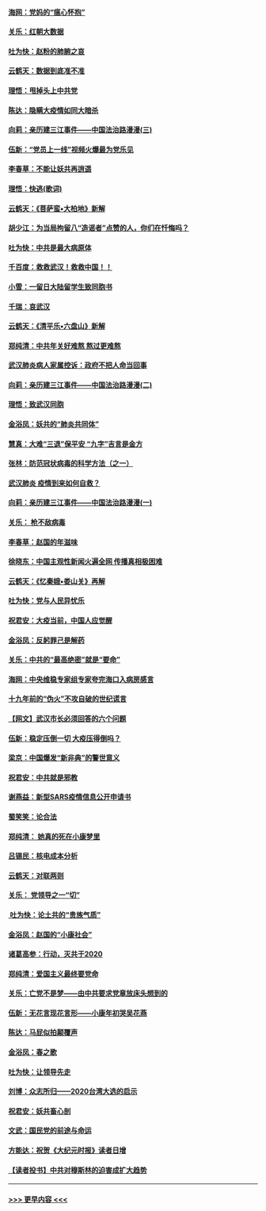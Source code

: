 #### [海网：党妈的“瘟心怀抱”](../pages/nsc993/n11840740.md?t=02031644) 
#### [关乐：红朝大数据](../pages/nsc993/n11840675.md?t=02031644) 
#### [吐为快：赵粉的肺腑之哀](../pages/nsc993/n11840618.md?t=02031644) 
#### [云鹤天：数据到底准不准](../pages/nsc993/n11840325.md?t=02031644) 
#### [理悟：甩掉头上中共党](../pages/nsc993/n11838826.md?t=02031644) 
#### [陈达：隐瞒大疫情如同大暗杀](../pages/nsc993/n11838771.md?t=02031644) 
#### [向莉：亲历建三江事件——中国法治路漫漫(三)](../pages/nsc993/n11831825.md?t=02031644) 
#### [伍新：“党员上一线”视频火爆最为党乐见](../pages/nsc993/n11838200.md?t=02031644) 
#### [李春草：不能让妖共再逍遥](../pages/nsc993/n11838102.md?t=02031644) 
#### [理悟：快逃(歌词)](../pages/nsc993/n11838083.md?t=02031644) 
#### [云鹤天：《菩萨蛮▪大柏地》新解](../pages/nsc993/n11838059.md?t=02031644) 
#### [胡少江：为当局拘留八“造谣者”点赞的人，你们在忏悔吗？](../pages/nsc993/n11836801.md?t=02031644) 
#### [吐为快：中共是最大病原体](../pages/nsc993/n11836748.md?t=02031644) 
#### [千百度：救救武汉！救救中国！！](../pages/nsc993/n11836145.md?t=02031644) 
#### [小雪：一留日大陆留学生致同胞书](../pages/nsc993/n11834624.md?t=02031644) 
#### [千瑞：哀武汉](../pages/nsc993/n11833647.md?t=02031644) 
#### [云鹤天：《清平乐▪六盘山》新解](../pages/nsc993/n11833611.md?t=02031644) 
#### [郑纯清：中共年关好难熬 熬过更难熬](../pages/nsc993/n11833489.md?t=02031644) 
#### [武汉肺炎病人家属控诉：政府不把人命当回事](../pages/nsc993/n11833205.md?t=02031644) 
#### [向莉：亲历建三江事件——中国法治路漫漫(二)](../pages/nsc993/n11829102.md?t=02031644) 
#### [理悟：致武汉同胞](../pages/nsc993/n11831522.md?t=02031644) 
#### [金浴凤：妖共的“肺炎共同体”](../pages/nsc993/n11829448.md?t=02031644) 
#### [慧真：大难“三退”保平安 “九字”吉言是金方](../pages/nsc993/n11829501.md?t=02031644) 
#### [张林：防范冠状病毒的科学方法（之一）](../pages/nsc993/n11828618.md?t=02031644) 
#### [武汉肺炎 疫情到来如何自救？](../pages/nsc993/n11827632.md?t=02031644) 
#### [向莉：亲历建三江事件——中国法治路漫漫(一)](../pages/nsc993/n11827190.md?t=02031644) 
#### [关乐： 枪不敌病毒](../pages/nsc993/n11826746.md?t=02031644) 
#### [李春草：赵国的年滋味](../pages/nsc993/n11826321.md?t=02031644) 
#### [徐晓东：中国主观性新闻火遍全网 传播真相极困难](../pages/nsc993/n11826508.md?t=02031644) 
#### [云鹤天：《忆秦娥▪娄山关》再解](../pages/nsc993/n11824682.md?t=02031644) 
#### [吐为快：党与人民异忧乐](../pages/nsc993/n11824660.md?t=02031644) 
#### [祝君安：大疫当前，中国人应觉醒](../pages/nsc993/n11821946.md?t=02031644) 
#### [金浴凤：反躬罪己是解药](../pages/nsc993/n11820280.md?t=02031644) 
#### [关乐：中共的“最高绝密”就是“要命”](../pages/nsc993/n11816946.md?t=02031644) 
#### [海网：中央维稳专家组专家夸完海口入病房感言](../pages/nsc993/n11815138.md?t=02031644) 
#### [十九年前的“伪火”不攻自破的世纪谎言](../pages/nsc993/n11813238.md?t=02031644) 
#### [【网文】武汉市长必须回答的六个问题](../pages/nsc993/n11813848.md?t=02031644) 
#### [伍新：稳定压倒一切 大疫压得倒吗？](../pages/nsc993/n11812634.md?t=02031644) 
#### [梁京：中国爆发“新非典”的警世意义](../pages/nsc993/n11812554.md?t=02031644) 
#### [祝君安：中共就是邪教](../pages/nsc993/n11812431.md?t=02031644) 
#### [谢燕益：新型SARS疫情信息公开申请书](../pages/nsc993/n11808840.md?t=02031644) 
#### [蜀笑笑：论合法](../pages/nsc993/n11808064.md?t=02031644) 
#### [郑纯清： 她真的死在小康梦里](../pages/nsc993/n11806623.md?t=02031644) 
#### [吕锡民：核电成本分析](../pages/nsc993/n11806284.md?t=02031644) 
#### [云鹤天：对联两则](../pages/nsc993/n11805957.md?t=02031644) 
#### [关乐： 党领导之一“切”](../pages/nsc993/n11804505.md?t=02031644) 
#### [ 吐为快：论土共的“贵族气质”](../pages/nsc993/n11804490.md?t=02031644) 
#### [金浴凤：赵国的“小康社会”](../pages/nsc993/n11804452.md?t=02031644) 
#### [诸葛高参：行动，灭共于2020](../pages/nsc993/n11804120.md?t=02031644) 
#### [郑纯清：爱国主义最终要党命](../pages/nsc993/n11802197.md?t=02031644) 
#### [关乐：亡党不是梦——由中共要求党章放床头想到的](../pages/nsc993/n11802156.md?t=02031644) 
#### [伍新：无花言现花言形——小康年初哭吴花燕](../pages/nsc993/n11800044.md?t=02031644) 
#### [陈达：马屁似拍颠覆声](../pages/nsc993/n11800010.md?t=02031644) 
#### [金浴凤：春之歌](../pages/nsc993/n11797687.md?t=02031644) 
#### [吐为快：让领导先走](../pages/nsc993/n11797512.md?t=02031644) 
#### [刘博：众志所归——2020台湾大选的启示](../pages/nsc993/n11796878.md?t=02031644) 
#### [祝君安：妖共畜心剖](../pages/nsc993/n11794273.md?t=02031644) 
#### [文武：国民党的前途与命运](../pages/nsc993/n11794198.md?t=02031644) 
#### [方能达：祝贺《大纪元时报》读者日增](../pages/nsc993/n11793807.md?t=02031644) 
#### [【读者投书】中共对穆斯林的迫害成扩大趋势](../pages/nsc993/n11791371.md?t=02031644) 

----
#### [ >>> 更早内容 <<< ](../indexes/nsc993-earlier.md)

